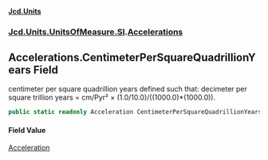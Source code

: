 #### [Jcd.Units](index.md 'index')

### [Jcd.Units.UnitsOfMeasure.SI](Jcd.Units.UnitsOfMeasure.SI.md 'Jcd.Units.UnitsOfMeasure.SI').[Accelerations](Accelerations.md 'Jcd.Units.UnitsOfMeasure.SI.Accelerations')

## Accelerations.CentimeterPerSquareQuadrillionYears Field

centimeter per square quadrillion years defined such that: decimeter per square trillion years = cm/Pyr² ×
(1.0/10.0)/((1000.0)*(1000.0)).

```csharp
public static readonly Acceleration CentimeterPerSquareQuadrillionYears;
```

#### Field Value

[Acceleration](Acceleration.md 'Jcd.Units.UnitTypes.Acceleration')
